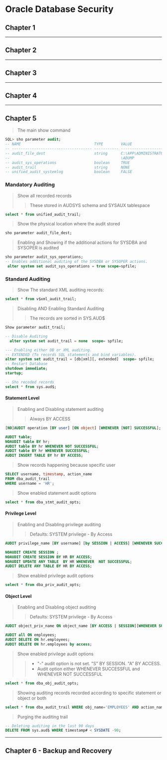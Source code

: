 # Oracle Database Security

## Chapter 1

---

## Chapter 2

---

## Chapter 3

---

## Chapter 4

---

## Chapter 5

> The main show command

```sql
SQL> sho parameter audit;
-- NAME                                 TYPE        VALUE
-- ------------------------------------ ----------- ------------------------------
-- audit_file_dest                      string      C:\APP\ADMINISTRATOR\ADMIN\SEC
--                                                  \ADUMP
-- audit_sys_operations                 boolean     TRUE
-- audit_trail                          string      NONE
-- unified_audit_systemlog              boolean     FALSE
```

### Mandatory Auditing

> Show all recorded records
>
> > These stored in AUDSYS schema and SYSAUX tablespace

```sql
select * from unified_audit_trail;
```

> Show the physical location where the audit stored

```sql
sho parameter audit_file_dest;
```

> Enabling and Showing if the additional actions for SYSDBA and SYSOPER is audited

```sql
sho parameter audit_sys_operations;
-- Enables additional auditing of the SYSDBA or SYSOPER actions.
 alter system set audit_sys_operations = true scope=spfile;
```

### Standard Auditing

> Show The standard XML auditing records:

```sql
select * from v$xml_audit_trail;
```

> Disabling AND Enabling Standard Auditing
>
> > The records are sorted in SYS.AUD$

```sql
Show parameter audit_trail;

-- Disable Auditing
  alter system set audit_trail = none  scope= spfile;

--- Enabling either DB or XML auditing.
-- EXTENDED (To records SQL statements and bind variables).
alter system set audit_trail = [db|xml][, extended]  scope= spfile;
-- Restart Database
shutdown immediate;
startup;

-- Sho recoded records
select * from sys.aud$;
```

#### Statement Level

> Enabling and Disabling statement auditing
>
> > Always BY ACCESS

```sql
[NO]AUDIT operation [BY user] [ON object] [WHENEVER [NOT] SUCCESSFUL];

AUDIT table;
NOAUDIT table BY hr;
AUDIT table BY hr WHENEVER NOT SUCCESSFUL;
AUDIT table BY hr WHENEVER SUCCESSFUL;
AUDIT INSERT TABLE BY hr BY ACCESS;
```

> Show records happening because specific user

```sql
SELECT username, timestamp, action_name
FROM dba_audit_trail
WHERE username = 'HR';
```

> Show enabled statement audit options

```sql
select * from dba_stmt_audit_opts;
```

#### Privilege Level

> Enabling and Disabling privilege auditing
>
> > Defaults: SYSTEM privilege - By Access

```sql
AUDIT privilege_name [BY username] [by SESSION | ACCESS] [WHENEVER SUCCESSFUL | NOT SUCCESSFUL]

NOAUDIT CREATE SESSION ;
NOAUDIT CREATE SESSION BY HR BY ACCESS;
NOAUDIT UPDATE ANY TABLE  BY HR WHENEVER  NOT SUCCESSFUL;
AUDIT DELETE ANY TABLE BY HR BY ACCESS;
```

> Show enabled privilege audit options

```sql
select * from dba_priv_audit_opts;
```

#### Object Level

> Enabling and Disabling object auditing
>
> > Defaults: SYSTEM privilege - By Access

```sql
AUDIT object_priv_name ON object_name [BY ACCESS | SESSION][WHENEVER SUCCESSFUL|NOT SUCCESSFUL]

AUDIT all ON employees;
AUDIT DELETE ON hr.employees;
AUDIT DELETE ON hr.employees by access;
```

> Show enabled privilege audit options
>
> > - "-" audit option is not set. "S" BY SESSION. "A" BY ACCESS.
> > - Audit option either WHENEVER SUCCESSFUL and WHENEVER NOT SUCCESSFUL

```sql
select * from dba_obj_audit_opts;
```

> Showing auditing records recorded according to specific statement or object or both

```sql
select * from dba_audit_trail WHERE obj_name='EMPLOYEES' AND action_name='DELETE';
```

> Purging the auditing trail

```sql
-- Deleting auditing in the last 90 days
DELETE FROM sys.aud$ WHERE timestamp# < SYSDATE -90;
```

---

## Chapter 6 - Backup and Recovery
